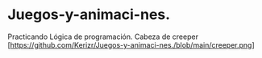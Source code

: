 # Juegos-y-animaci-nes.
Practicando Lógica de programación.
Cabeza de creeper [https://github.com/Kerizr/Juegos-y-animaci-nes./blob/main/creeper.png]
